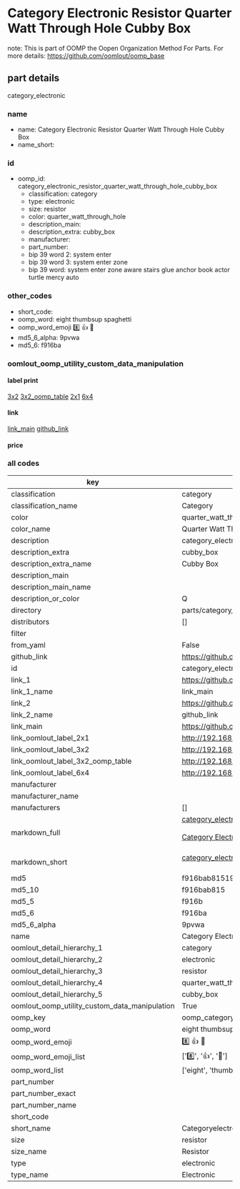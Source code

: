 # Category Electronic Resistor Quarter Watt Through Hole Cubby Box  

note: This is part of OOMP the Oopen Organization Method For Parts. For more details: https://github.com/oomlout/oomp_base

##  part details



category_electronic

### name
* name: Category Electronic Resistor Quarter Watt Through Hole Cubby Box
* name_short: 
### id
* oomp_id: category_electronic_resistor_quarter_watt_through_hole_cubby_box
  * classification: category
  * type: electronic
  * size: resistor
  * color: quarter_watt_through_hole
  * description_main: 
  * description_extra: cubby_box
  * manufacturer: 
  * part_number: 
  * bip 39 word 2: system enter
  * bip 39 word 3: system enter zone
  * bip 39 word: system enter zone aware stairs glue anchor book actor turtle mercy auto

### other_codes
* short_code: 
* oomp_word: eight thumbsup spaghetti
* oomp_word_emoji :eight: :thumbsup: :spaghetti:
* md5_6_alpha: 9pvwa
* md5_6: f916ba






### oomlout_oomp_utility_custom_data_manipulation
#### label print
[3x2](http://192.168.1.245:1112/?label=oomp%209pvwa)
[3x2_oomp_table](http://192.168.1.107:1112/?label=oomp%209pvwa)
[2x1](http://192.168.1.242:1112/?label=oomp%209pvwa)
[6x4](http://192.168.1.55:1112/?label=oomp%209pvwa)    

#### link

[link_main](https://github.com/oomlout/oomlout_oomp_current_version_messy/tree/main/parts/category_electronic_resistor_quarter_watt_through_hole_cubby_box) [github_link](https://github.com/oomlout/oomlout_oomp_part_src/tree/main/parts/category_electronic_resistor_quarter_watt_through_hole_cubby_box)                             

#### price







### all codes 
| key | value |  
| --- | --- |  
| classification | category |  
| classification_name | Category |  
| color | quarter_watt_through_hole |  
| color_name | Quarter Watt Through Hole |  
| description | category_electronic |  
| description_extra | cubby_box |  
| description_extra_name | Cubby Box |  
| description_main |  |  
| description_main_name |  |  
| description_or_color | Q  |  
| directory | parts/category_electronic_resistor_quarter_watt_through_hole_cubby_box |  
| distributors | [] |  
| filter |  |  
| from_yaml | False |  
| github_link | https://github.com/oomlout/oomlout_oomp_part_src/tree/main/parts/category_electronic_resistor_quarter_watt_through_hole_cubby_box |  
| id | category_electronic_resistor_quarter_watt_through_hole_cubby_box |  
| link_1 | https://github.com/oomlout/oomlout_oomp_current_version_messy/tree/main/parts/category_electronic_resistor_quarter_watt_through_hole_cubby_box |  
| link_1_name | link_main |  
| link_2 | https://github.com/oomlout/oomlout_oomp_part_src/tree/main/parts/category_electronic_resistor_quarter_watt_through_hole_cubby_box |  
| link_2_name | github_link |  
| link_main | https://github.com/oomlout/oomlout_oomp_current_version_messy/tree/main/parts/category_electronic_resistor_quarter_watt_through_hole_cubby_box |  
| link_oomlout_label_2x1 | http://192.168.1.242:1112/?label=oomp%209pvwa |  
| link_oomlout_label_3x2 | http://192.168.1.245:1112/?label=oomp%209pvwa |  
| link_oomlout_label_3x2_oomp_table | http://192.168.1.107:1112/?label=oomp%209pvwa |  
| link_oomlout_label_6x4 | http://192.168.1.55:1112/?label=oomp%209pvwa |  
| manufacturer |  |  
| manufacturer_name |  |  
| manufacturers | [] |  
| markdown_full | [category_electronic_resistor_quarter_watt_through_hole_cubby_box](https://github.com/oomlout/oomlout_oomp_current_version_messy/tree/main/parts/category_electronic_resistor_quarter_watt_through_hole_cubby_box)<br>[](https://github.com/oomlout/oomlout_oomp_current_version_messy/tree/main/parts/category_electronic_resistor_quarter_watt_through_hole_cubby_box)<br>[Category Electronic Resistor Quarter Watt Through Hole Cubby Box](https://github.com/oomlout/oomlout_oomp_current_version_messy/tree/main/parts/category_electronic_resistor_quarter_watt_through_hole_cubby_box)<br><br> |  
| markdown_short | [category_electronic_resistor_quarter_watt_through_hole_cubby_box](https://github.com/oomlout/oomlout_oomp_current_version_messy/tree/main/parts/category_electronic_resistor_quarter_watt_through_hole_cubby_box)<br><br> |  
| md5 | f916bab81519810d8fea2105ff92dee6 |  
| md5_10 | f916bab815 |  
| md5_5 | f916b |  
| md5_6 | f916ba |  
| md5_6_alpha | 9pvwa |  
| name | Category Electronic Resistor Quarter Watt Through Hole Cubby Box |  
| oomlout_detail_hierarchy_1 | category |  
| oomlout_detail_hierarchy_2 | electronic |  
| oomlout_detail_hierarchy_3 | resistor |  
| oomlout_detail_hierarchy_4 | quarter_watt_through_hole |  
| oomlout_detail_hierarchy_5 | cubby_box |  
| oomlout_oomp_utility_custom_data_manipulation | True |  
| oomp_key | oomp_category_electronic_resistor_quarter_watt_through_hole_cubby_box |  
| oomp_word | eight thumbsup spaghetti |  
| oomp_word_emoji | :eight: :thumbsup: :spaghetti: |  
| oomp_word_emoji_list | [':eight:', ':thumbsup:', ':spaghetti:'] |  
| oomp_word_list | ['eight', 'thumbsup', 'spaghetti'] |  
| part_number |  |  
| part_number_exact |  |  
| part_number_name |  |  
| short_code |  |  
| short_name | Categoryelectronic |  
| size | resistor |  
| size_name | Resistor |  
| type | electronic |  
| type_name | Electronic |  
